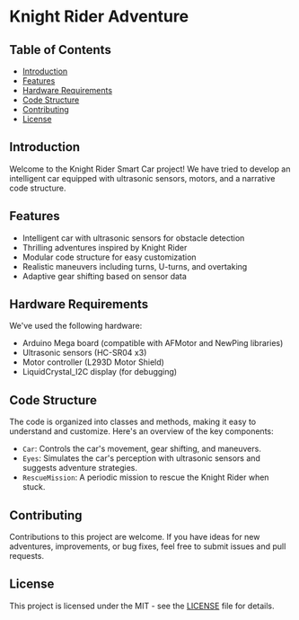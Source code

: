 # Knight Rider Adventure


## Table of Contents
- [Introduction](#introduction)
- [Features](#features)
- [Hardware Requirements](#hardware-requirements)
- [Code Structure](#code-structure)
- [Contributing](#contributing)
- [License](#license)

## Introduction
Welcome to the Knight Rider Smart Car project! We have tried to develop an intelligent car equipped with ultrasonic sensors, motors, and a narrative code structure. 

## Features
- Intelligent car with ultrasonic sensors for obstacle detection
- Thrilling adventures inspired by Knight Rider
- Modular code structure for easy customization
- Realistic maneuvers including turns, U-turns, and overtaking
- Adaptive gear shifting based on sensor data

## Hardware Requirements
We've used the following hardware:
- Arduino Mega board (compatible with AFMotor and NewPing libraries)
- Ultrasonic sensors (HC-SR04 x3)
- Motor controller (L293D Motor Shield)
- LiquidCrystal_I2C display (for debugging)


## Code Structure
The code is organized into classes and methods, making it easy to understand and customize. Here's an overview of the key components:
- `Car`: Controls the car's movement, gear shifting, and maneuvers.
- `Eyes`: Simulates the car's perception with ultrasonic sensors and suggests adventure strategies.
- `RescueMission`: A periodic mission to rescue the Knight Rider when stuck.


## Contributing
Contributions to this project are welcome. If you have ideas for new adventures, improvements, or bug fixes, feel free to submit issues and pull requests.

## License
This project is licensed under the MIT - see the [LICENSE](LICENSE) file for details.
